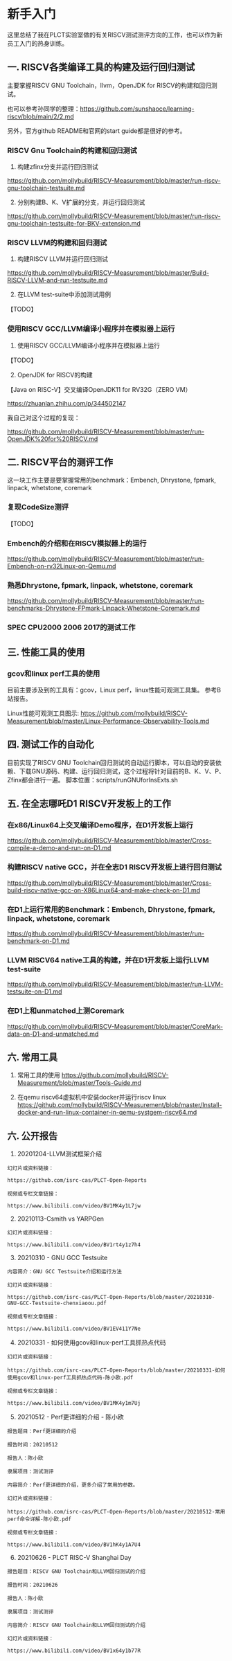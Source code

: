 # 新手入门

这里总结了我在PLCT实验室做的有关RISCV测试测评方向的工作，也可以作为新员工入门的热身训练。

## 一. RISCV各类编译工具的构建及运行回归测试

主要掌握RISCV GNU Toolchain，llvm，OpenJDK for RISCV的构建和回归测试。

也可以参考孙同学的整理：https://github.com/sunshaoce/learning-riscv/blob/main/2/2.md

另外，官方github README和官网的start guide都是很好的参考。

### RISCV Gnu Toolchain的构建和回归测试


1. 构建zfinx分支并运行回归测试

https://github.com/mollybuild/RISCV-Measurement/blob/master/run-riscv-gnu-toolchain-testsuite.md

2. 分别构建B、K、V扩展的分支，并运行回归测试

https://github.com/mollybuild/RISCV-Measurement/blob/master/run-riscv-gnu-toolchain-testsuite-for-BKV-extension.md

### RISCV LLVM的构建和回归测试

1. 构建RISCV LLVM并运行回归测试

https://github.com/mollybuild/RISCV-Measurement/blob/master/Build-RISCV-LLVM-and-run-testsuite.md

2. 在LLVM test-suite中添加测试用例

【TODO】

### 使用RISCV GCC/LLVM编译小程序并在模拟器上运行

1. 使用RISCV GCC/LLVM编译小程序并在模拟器上运行

【TODO】

2. OpenJDK for RISCV的构建

【Java on RISC-V】交叉编译OpenJDK11 for RV32G（ZERO VM）

https://zhuanlan.zhihu.com/p/344502147

我自己对这个过程的复现：

https://github.com/mollybuild/RISCV-Measurement/blob/master/run-OpenJDK%20for%20RISCV.md

## 二. RISCV平台的测评工作

这一块工作主要是要掌握常用的benchmark：Embench, Dhrystone, fpmark, linpack, whetstone, coremark

### 复现CodeSize测评

【TODO】

### Embench的介绍和在RISCV模拟器上的运行

https://github.com/mollybuild/RISCV-Measurement/blob/master/run-Embench-on-rv32Linux-on-Qemu.md

### 熟悉Dhrystone, fpmark, linpack, whetstone, coremark

https://github.com/mollybuild/RISCV-Measurement/blob/master/run-benchmarks-Dhrystone-FPmark-Linpack-Whetstone-Coremark.md

### SPEC CPU2000 2006 2017的测试工作



## 三. 性能工具的使用

### gcov和linux perf工具的使用

目前主要涉及到的工具有：gcov，Linux perf，linux性能可观测工具集。
参考B站报告。

Linux性能可观测工具图示:
https://github.com/mollybuild/RISCV-Measurement/blob/master/Linux-Performance-Observability-Tools.md

## 四. 测试工作的自动化

目前实现了RISCV GNU Toolchain回归测试的自动运行脚本，可以自动的安装依赖、下载GNU源码、构建、运行回归测试，这个过程将针对目前的B、K、V、P、Zfinx都会进行一遍。
脚本位置：scripts/runGNUforInsExts.sh

## 五. 在全志哪吒D1 RISCV开发板上的工作

### 在x86/Linux64上交叉编译Demo程序，在D1开发板上运行

https://github.com/mollybuild/RISCV-Measurement/blob/master/Cross-compile-a-demo-and-run-on-D1.md

### 构建RISCV native GCC，并在全志D1 RISCV开发板上进行回归测试

https://github.com/mollybuild/RISCV-Measurement/blob/master/Cross-build-riscv-native-gcc-on-X86Linux64-and-make-check-on-D1.md

### 在D1上运行常用的Benchmark：Embench, Dhrystone, fpmark, linpack, whetstone, coremark

https://github.com/mollybuild/RISCV-Measurement/blob/master/run-benchmark-on-D1.md

### LLVM RISCV64 native工具的构建，并在D1开发板上运行LLVM test-suite

https://github.com/mollybuild/RISCV-Measurement/blob/master/run-LLVM-testsuite-on-D1.md

### 在D1上和unmatched上测Coremark

https://github.com/mollybuild/RISCV-Measurement/blob/master/CoreMark-data-on-D1-and-unmatched.md

## 六. 常用工具

1. 常用工具的使用
https://github.com/mollybuild/RISCV-Measurement/blob/master/Tools-Guide.md

2. 在qemu riscv64虚拟机中安装docker并运行riscv linux
https://github.com/mollybuild/RISCV-Measurement/blob/master/Install-docker-and-run-linux-container-in-qemu-systgem-riscv64.md

## 六. 公开报告

1. 20201204-LLVM测试框架介绍
```
幻灯片或资料链接：

https://github.com/isrc-cas/PLCT-Open-Reports

视频或专栏文章链接：

https://www.bilibili.com/video/BV1MK4y1L7jw
```

2. 20210113-Csmith vs YARPGen
```
幻灯片或资料链接：

https://www.bilibili.com/video/BV1rt4y1z7h4
```

3. 20210310 - GNU GCC Testsuite
```
内容简介：GNU GCC Testsuite介绍和运行方法

幻灯片或资料链接：

https://github.com/isrc-cas/PLCT-Open-Reports/blob/master/20210310-GNU-GCC-Testsuite-chenxiaoou.pdf

视频或专栏文章链接：

https://www.bilibili.com/video/BV1EV411Y7Ne
```

4. 20210331 - 如何使用gcov和linux-perf工具抓热点代码
```
幻灯片或资料链接：

https://github.com/isrc-cas/PLCT-Open-Reports/blob/master/20210331-如何使用gcov和linux-perf工具抓热点代码-陈小欧.pdf

视频或专栏文章链接：

https://www.bilibili.com/video/BV1MK4y1m7Uj
```

5. 20210512 - Perf更详细的介绍 - 陈小欧
```
报告题目：Perf更详细的介绍

报告时间：20210512

报告人：陈小欧

隶属项目：测试测评

内容简介：Perf更详细的介绍，更多介绍了常用的参数。

幻灯片或资料链接：

https://github.com/isrc-cas/PLCT-Open-Reports/blob/master/20210512-常用perf命令详解-陈小欧.pdf

视频或专栏文章链接：

https://www.bilibili.com/video/BV1hK4y1A7U4
```

6. 20210626 - PLCT RISC-V Shanghai Day
```
报告题目：RISCV GNU Toolchain和LLVM回归测试的介绍

报告时间：20210626

报告人：陈小欧

隶属项目：测试测评

内容简介：RISCV GNU Toolchain和LLVM回归测试的介绍

幻灯片或资料链接：

https://www.bilibili.com/video/BV1x64y1b77R
```
